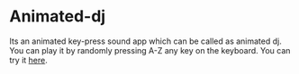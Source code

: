 # Animated-dj

Its an animated key-press sound app which can be called as animated dj. You can play it by randomly pressing A-Z any key on the keyboard.
You can try it [here](https://anubhvshrma18.github.io/Animated-dj/).
